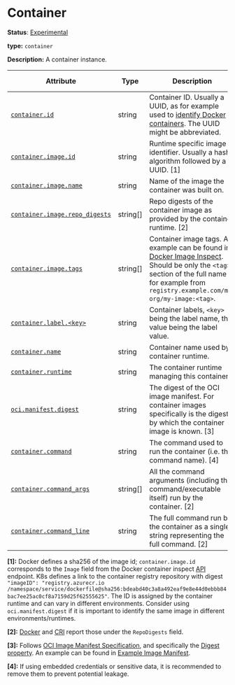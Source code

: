 # Container

**Status**: [Experimental][DocumentStatus]

**type:** `container`

**Description:** A container instance.

<!-- semconv container -->
<!-- NOTE: THIS TEXT IS AUTOGENERATED. DO NOT EDIT BY HAND. -->
<!-- see templates/registry/markdown/snippet.md.j2 -->
<!-- prettier-ignore-start -->
<!-- markdownlint-capture -->
<!-- markdownlint-disable -->

| Attribute  | Type | Description  | Examples  | [Requirement Level](https://opentelemetry.io/docs/specs/semconv/general/attribute-requirement-level/) | Stability |
|---|---|---|---|---|---|
| [`container.id`](/docs/attributes-registry/container.md) | string | Container ID. Usually a UUID, as for example used to [identify Docker containers](https://docs.docker.com/engine/reference/run/#container-identification). The UUID might be abbreviated. | `a3bf90e006b2` | `Recommended` | ![Experimental](https://img.shields.io/badge/-experimental-blue) |
| [`container.image.id`](/docs/attributes-registry/container.md) | string | Runtime specific image identifier. Usually a hash algorithm followed by a UUID. [1] | `sha256:19c92d0a00d1b66d897bceaa7319bee0dd38a10a851c60bcec9474aa3f01e50f` | `Recommended` | ![Experimental](https://img.shields.io/badge/-experimental-blue) |
| [`container.image.name`](/docs/attributes-registry/container.md) | string | Name of the image the container was built on. | `gcr.io/opentelemetry/operator` | `Recommended` | ![Experimental](https://img.shields.io/badge/-experimental-blue) |
| [`container.image.repo_digests`](/docs/attributes-registry/container.md) | string[] | Repo digests of the container image as provided by the container runtime. [2] | `example@sha256:afcc7f1ac1b49db317a7196c902e61c6c3c4607d63599ee1a82d702d249a0ccb`; `internal.registry.example.com:5000/example@sha256:b69959407d21e8a062e0416bf13405bb2b71ed7a84dde4158ebafacfa06f5578` | `Recommended` | ![Experimental](https://img.shields.io/badge/-experimental-blue) |
| [`container.image.tags`](/docs/attributes-registry/container.md) | string[] | Container image tags. An example can be found in [Docker Image Inspect](https://docs.docker.com/engine/api/v1.43/#tag/Image/operation/ImageInspect). Should be only the `<tag>` section of the full name for example from `registry.example.com/my-org/my-image:<tag>`. | `v1.27.1`; `3.5.7-0` | `Recommended` | ![Experimental](https://img.shields.io/badge/-experimental-blue) |
| [`container.label.<key>`](/docs/attributes-registry/container.md) | string | Container labels, `<key>` being the label name, the value being the label value. | `container.label.app=nginx` | `Recommended` | ![Experimental](https://img.shields.io/badge/-experimental-blue) |
| [`container.name`](/docs/attributes-registry/container.md) | string | Container name used by container runtime. | `opentelemetry-autoconf` | `Recommended` | ![Experimental](https://img.shields.io/badge/-experimental-blue) |
| [`container.runtime`](/docs/attributes-registry/container.md) | string | The container runtime managing this container. | `docker`; `containerd`; `rkt` | `Recommended` | ![Experimental](https://img.shields.io/badge/-experimental-blue) |
| [`oci.manifest.digest`](/docs/attributes-registry/oci.md) | string | The digest of the OCI image manifest. For container images specifically is the digest by which the container image is known. [3] | `sha256:e4ca62c0d62f3e886e684806dfe9d4e0cda60d54986898173c1083856cfda0f4` | `Recommended` | ![Experimental](https://img.shields.io/badge/-experimental-blue) |
| [`container.command`](/docs/attributes-registry/container.md) | string | The command used to run the container (i.e. the command name). [4] | `otelcontribcol` | `Opt-In` | ![Experimental](https://img.shields.io/badge/-experimental-blue) |
| [`container.command_args`](/docs/attributes-registry/container.md) | string[] | All the command arguments (including the command/executable itself) run by the container. [2] | `otelcontribcol, --config, config.yaml` | `Opt-In` | ![Experimental](https://img.shields.io/badge/-experimental-blue) |
| [`container.command_line`](/docs/attributes-registry/container.md) | string | The full command run by the container as a single string representing the full command. [2] | `otelcontribcol --config config.yaml` | `Opt-In` | ![Experimental](https://img.shields.io/badge/-experimental-blue) |

**[1]:** Docker defines a sha256 of the image id; `container.image.id` corresponds to the `Image` field from the Docker container inspect [API](https://docs.docker.com/engine/api/v1.43/#tag/Container/operation/ContainerInspect) endpoint.
K8s defines a link to the container registry repository with digest `"imageID": "registry.azurecr.io /namespace/service/dockerfile@sha256:bdeabd40c3a8a492eaf9e8e44d0ebbb84bac7ee25ac0cf8a7159d25f62555625"`.
The ID is assigned by the container runtime and can vary in different environments. Consider using `oci.manifest.digest` if it is important to identify the same image in different environments/runtimes.

**[2]:** [Docker](https://docs.docker.com/engine/api/v1.43/#tag/Image/operation/ImageInspect) and [CRI](https://github.com/kubernetes/cri-api/blob/c75ef5b473bbe2d0a4fc92f82235efd665ea8e9f/pkg/apis/runtime/v1/api.proto#L1237-L1238) report those under the `RepoDigests` field.

**[3]:** Follows [OCI Image Manifest Specification](https://github.com/opencontainers/image-spec/blob/main/manifest.md), and specifically the [Digest property](https://github.com/opencontainers/image-spec/blob/main/descriptor.md#digests).
An example can be found in [Example Image Manifest](https://docs.docker.com/registry/spec/manifest-v2-2/#example-image-manifest).

**[4]:** If using embedded credentials or sensitive data, it is recommended to remove them to prevent potential leakage.




<!-- markdownlint-restore -->
<!-- prettier-ignore-end -->
<!-- END AUTOGENERATED TEXT -->
<!-- endsemconv -->

[DocumentStatus]: https://opentelemetry.io/docs/specs/otel/document-status
